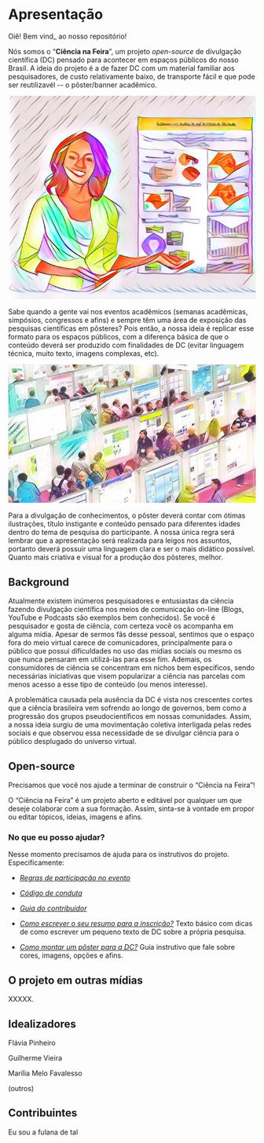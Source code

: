 # Apresentação
Oiê! Bem vind_ ao nosso repositório! 

Nós somos o “**Ciência na Feira**”, um projeto _open-source_ de divulgação científica (DC) pensado para acontecer em espaços públicos do nosso Brasil. A ideia do projeto é a de fazer DC com um material familiar aos pesquisadores, de custo relativamente baixo, de transporte fácil e que pode ser reutilizavél -- o pôster/banner acadêmico. 


![](https://github.com/mmfava/ciencianafeira/blob/master/imagens_repo/WhatsApp%20Image%202020-07-23%20at%2018.40.18.jpeg?raw=true)


Sabe quando a gente vai nos eventos acadêmicos (semanas acadêmicas, simpósios, congressos e afins) e sempre têm uma área de exposição das pesquisas científicas em pôsteres? Pois então, a nossa ideia é replicar esse formato para os espaços públicos, com a diferença básica de que o conteúdo deverá ser produzido com finalidades de DC (evitar linguagem técnica, muito texto, imagens complexas, etc). 


![](https://github.com/mmfava/ciencianafeira/blob/master/imagens_repo/WhatsApp%20Image%202020-07-23%20at%2018.36.52%20(1).jpeg?raw=true)


Para a divulgação de conhecimentos, o pôster deverá contar com ótimas ilustrações, título instigante e conteúdo pensado para diferentes idades dentro do tema de pesquisa do participante. A nossa única regra será lembrar que a apresentação será realizada para leigos nos assuntos, portanto deverá possuir uma linguagem clara e ser o mais didático possível. Quanto mais criativa e visual for a produção dos pôsteres, melhor.


## Background
Atualmente existem inúmeros pesquisadores e entusiastas da ciência fazendo divulgação científica nos meios de comunicação on-line (Blogs, YouTube e Podcasts são exemplos bem conhecidos). Se você é pesquisador e gosta de ciência, com certeza você os acompanha em alguma mídia. Apesar de sermos fãs desse pessoal, sentimos que o espaço fora do meio virtual  carece de comunicadores, principalmente para o público que possui dificuldades no uso das mídias sociais ou mesmo os que nunca pensaram em utilizá-las para esse fim. Ademais, os consumidores de ciência se concentram em nichos bem específicos, sendo necessárias iniciativas que visem popularizar a ciência nas parcelas com menos acesso a esse tipo de conteúdo (ou menos interesse).

A problemática causada pela ausência da DC é vista nos crescentes cortes que a ciência brasileira vem sofrendo ao longo de governos, bem como a progressão dos grupos pseudocientíficos em nossas comunidades. Assim, a nossa ideia surgiu de uma movimentação coletiva interligada pelas redes sociais e que observou essa necessidade de se divulgar ciência para o público desplugado do universo virtual. 

## Open-source
Precisamos que você nos ajude a terminar de construir o “Ciência na Feira”! 

O “Ciência na Feira” é um projeto aberto e editável por qualquer um que deseje colaborar com a sua formação. Assim, sinta-se à vontade em propor ou editar tópicos, ideias, imagens e afins. 

### No que eu posso ajudar?

Nesse momento precisamos de ajuda para os instrutivos do projeto. Especificamente:

* [_Regras de participação no evento_](https://github.com/mmfava/ciencianafeira/tree/master/Regras%20de%20participa%C3%A7%C3%A3o%20no%20evento)

* [_Código de conduta_](https://github.com/mmfava/ciencianafeira/tree/master/C%C3%B3digo%20de%20conduta)

* [_Guia do contribuidor_](https://github.com/mmfava/ciencianafeira/tree/master/Guia%20do%20contribuidor)

* [_Como escrever o seu resumo para a inscrição?_](https://github.com/mmfava/ciencianafeira/tree/master/Resumo%20-%20DC)
Texto básico com dicas de como escrever um pequeno texto de DC sobre a própria pesquisa. 

* [_Como montar um pôster para a DC?_](https://github.com/mmfava/ciencianafeira/tree/master/Poster%20-%20DC)
Guia instrutivo que fale sobre cores, imagens, opções e afins. 

## O projeto em outras mídias 
XXXXX.

## Idealizadores
Flávia Pinheiro

Guilherme Vieira

Marília Melo Favalesso

(outros)

## Contribuintes
Eu sou a fulana de tal
